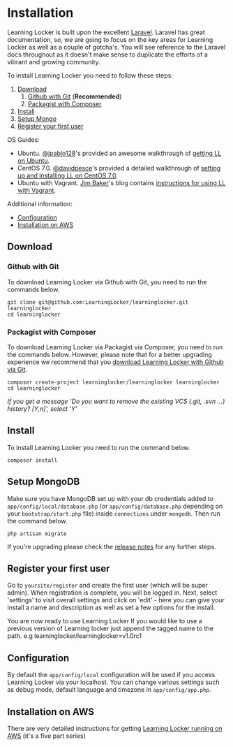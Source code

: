 ---
---

# Installation
Learning Locker is built upon the excellent [Laravel](http://laravel.com). Laravel has great documentation, so, we are going to focus on the key areas for Learning Locker as well as a couple of gotcha's. You will see reference to the Laravel docs throughout as it doesn't make sense to duplicate the efforts of a vibrant and growing community.

To install Learning Locker you need to follow these steps:

1. [Download](#download)
    1. [Github with Git](#github-with-git) (**Recommended**)
    2. [Packagist with Composer](#packagist-with-composer)
2. [Install](#install)
3. [Setup Mongo](#setup-mongodb)
4. [Register your first user](#register-your-first-user)

OS Guides:

- Ubuntu. [@jpablo128](https://twitter.com/jpablo128)'s provided an awesome walkthrough of [getting LL on Ubuntu](http://www.jpablo128.com/how_to_install_learning_locker/).
- CentOS 7.0. [@davidpesce](https://github.com/davidpesce)'s provided a detailed walkthrough of [setting up and installing LL on CentOS 7.0](https://gist.github.com/davidpesce/7d6e1b81594ecbc72311).
- Ubuntu with Vagrant. [Jim Baker](http://www.jmblog.org)'s blog contains [instructions for using LL with Vagrant](http://www.jmblog.org/blog/2015/02/03/learning-locker-vagrant).

Additional information:

- [Configuration](#configuration)
- [Installation on AWS](#installation-on-aws)


## Download

### Github with Git
To download Learning Locker via Github with Git, you need to run the commands below.

    git clone git@github.com:LearningLocker/learninglocker.git learninglocker
    cd learninglocker

### Packagist with Composer
To download Learning Locker via Packagist via Composer, you need to run the commands below. However, please note that for a better upgrading experience we recommend that you [download Learning Locker with Github via Git](#github-with-git).

    composer create-project learninglocker/learninglocker learninglocker
    cd learninglocker

*If you get a message 'Do you want to remove the existing VCS (.git, .svn ...) history? [Y,n]', select 'Y'*

## Install
To install Learning Locker you need to run the command below.

    composer install

## Setup MongoDB
Make sure you have MongoDB set up with your db credentials added to `app/config/local/database.php` (or `app/config/database.php` depending on your `bootstrap/start.php` file) inside `connections` under `mongodb`. Then run the command below.

    php artisan migrate
    
If you're upgrading please check the [release notes](https://github.com/LearningLocker/learninglocker/releases) for any further steps.

## Register your first user
Go to `yoursite/register` and create the first user (which will be super admin). When registration is complete, you will be logged in. Next, select 'settings' to visit overall settings and click on 'edit' - here you can give your install a name and description as well as set a few options for the install.

You are now ready to use Learning Locker If you would like to use a previous version of Learning locker just append the tagged name to the path. e.g learninglocker/learninglocker=v1.0rc1

## Configuration
By default the `app/config/local` configuration will be used if you access Learning Locker via your localhost. You can change various settings such as debug mode, default language and timezone in `app/config/app.php`.

## Installation on AWS
There are very detailed instructions for getting [Learning Locker running on AWS](http://cloudboffins.com/advanced-projects/learning-locker-lrs-free-server-part-1/) (it's a five part series)
